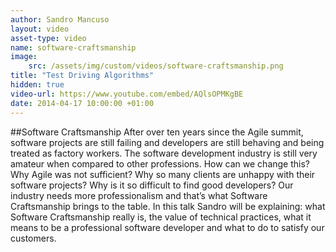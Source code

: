 ```yaml
---
author: Sandro Mancuso
layout: video
asset-type: video
name: software-craftsmanship
image:
    src: /assets/img/custom/videos/software-craftsmanship.png
title: "Test Driving Algorithms"
hidden: true
video-url: https://www.youtube.com/embed/AQlsOPMKgBE
date: 2014-04-17 10:00:00 +01:00
---
```


##Software Craftsmanship
After over ten years since the Agile summit, software projects are still failing and developers are still behaving and being treated as factory workers. The software development industry is still very amateur when compared to other professions. How can we change this? Why Agile was not sufficient? Why so many clients are unhappy with their software projects? Why is it so difficult to find good developers? Our industry needs more professionalism and that’s what Software Craftsmanship brings to the table. In this talk Sandro will be explaining: what Software Craftsmanship really is, the value of technical practices, what it means to be a professional software developer and what to do to satisfy our customers.
